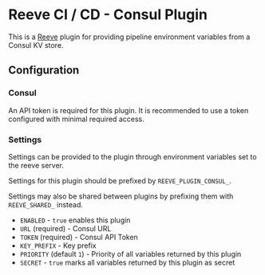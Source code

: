 # Reeve CI / CD - Consul Plugin

This is a [Reeve](https://github.com/reeveci/reeve) plugin for providing pipeline environment variables from a Consul KV store.

## Configuration

### Consul

An API token is required for this plugin.
It is recommended to use a token configured with minimal required access.

### Settings

Settings can be provided to the plugin through environment variables set to the reeve server.

Settings for this plugin should be prefixed by `REEVE_PLUGIN_CONSUL_`.

Settings may also be shared between plugins by prefixing them with `REEVE_SHARED_` instead.

- `ENABLED` - `true` enables this plugin
- `URL` (required) - Consul URL
- `TOKEN` (required) - Consul API Token
- `KEY_PREFIX` - Key prefix
- `PRIORITY` (default `1`) - Priority of all variables returned by this plugin
- `SECRET` - `true` marks all variables returned by this plugin as secret

